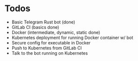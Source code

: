 # Todos

- Basic Telegram Rust bot (done)
- GitLab CI (basics done)
- Docker (intermediate, dynamic, static done)
- Kubernetes deployment for running Docker container w/ bot
- Secure config for executable in Docker
- Push to Kubernetes from GitLab CI
- Talk to the bot running on Kubernetes
